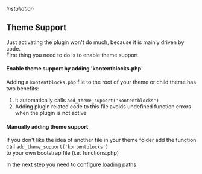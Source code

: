 *Installation*
## Theme Support

Just activating the plugin won't do much, because it is mainly driven by code.  
First thing you need to do is to enable theme support.

#### Enable theme support by adding 'kontentblocks.php'

Adding a `kontentblocks.php` file to the root of your theme or child theme has  two benefits:

1. it automatically calls `add_theme_support('kontentblocks')`
2. Adding plugin related code to this file avoids undefined function errors when the plugin is not active


#### Manually adding theme support

If you don't like the idea of another file in your theme folder add the function call
`add_theme_support('kontentblocks')`  
to your own bootstrap file (i.e. functions.php)

In the next step you need to [configure loading paths](00_getting-started/path_configuration.md).
